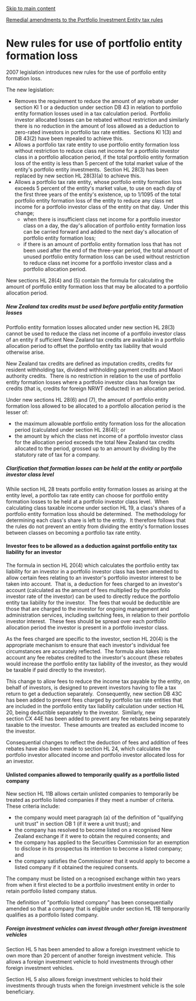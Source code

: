 [Skip to main content](#main-content-tt)

[Remedial amendments to the Portfolio Investment Entity tax rules](/new-legislation/act-articles/2007-19/remedial-amendments "Remedial amendments to the Portfolio Investment Entity tax rules")

New rules for use of portfolio entity formation loss
====================================================

2007 legislation introduces new rules for the use of portfolio entity formation loss.

The new legislation:

*   Removes the requirement to reduce the amount of any rebate under section KI 1 or a deduction under section DB 43 in relation to portfolio entity formation losses used in a tax calculation period.  Portfolio investor allocated losses can be rebated without restriction and similarly there is no reduction in the amount of loss allowed as a deduction to zero-rated investors in portfolio tax rate entities.  Sections KI 1(3) and DB 43(2) have been repealed to achieve this.
*   Allows a portfolio tax rate entity to use portfolio entity formation loss without restriction to reduce class net income for a portfolio investor class in a portfolio allocation period, if the total portfolio entity formation loss of the entity is less than 5 percent of the total market value of the entity's portfolio entity investments.  Section HL 28(3) has been replaced by new section HL 28(3)(a) to achieve this.
*   Allows a portfolio tax rate entity, whose portfolio entity formation loss exceeds 5 percent of the entity's market value, to use on each day of the first three years of the entity's existence, up to 1/1095 of the total portfolio entity formation loss of the entity to reduce any class net income for a portfolio investor class of the entity on that day.  Under this change;
    *   when there is insufficient class net income for a portfolio investor class on a day, the day's allocation of portfolio entity formation loss can be carried forward and added to the next day's allocation of portfolio entity formation loss;
    *   if there is an amount of portfolio entity formation loss that has not been used after the end of the three-year period, the total amount of unused portfolio entity formation loss can be used without restriction to reduce class net income for a portfolio investor class and a portfolio allocation period.

New sections HL 28(4) and (5) contain the formula for calculating the amount of portfolio entity formation loss that may be allocated to a portfolio allocation period.

##### **New Zealand tax credits must be used before portfolio entity formation losses**

Portfolio entity formation losses allocated under new section HL 28(3) cannot be used to reduce the class net income of a portfolio investor class of an entity if sufficient New Zealand tax credits are available in a portfolio allocation period to offset the portfolio entity tax liability that would otherwise arise.

New Zealand tax credits are defined as imputation credits, credits for resident withholding tax, dividend withholding payment credits and Maori authority credits.  There is no restriction in relation to the use of portfolio entity formation losses where a portfolio investor class has foreign tax credits (that is, credits for foreign NRWT deducted) in an allocation period.

Under new sections HL 28(6) and (7), the amount of portfolio entity formation loss allowed to be allocated to a portfolio allocation period is the lesser of:

*   the maximum allowable portfolio entity formation loss for the allocation period (calculated under section HL 28(4)); or
*   the amount by which the class net income of a portfolio investor class for the allocation period exceeds the total New Zealand tax credits allocated to the period, grossed up to an amount by dividing by the statutory rate of tax for a company.

##### **Clarification that formation losses can be held at the entity or portfolio investor class level**

While section HL 28 treats portfolio entity formation losses as arising at the entity level, a portfolio tax rate entity can choose for portfolio entity formation losses to be held at a portfolio investor class level.  When calculating class taxable income under section HL 19, a class's shares of a portfolio entity formation loss should be determined.  The methodology for determining each class's share is left to the entity.  It therefore follows that the rules do not prevent an entity from dividing the entity's formation losses between classes on becoming a portfolio tax rate entity.

#### Investor fees to be allowed as a deduction against portfolio entity tax liability for an investor

The formula in section HL 20(4) which calculates the portfolio entity tax liability for an investor in a portfolio investor class has been amended to allow certain fees relating to an investor's portfolio investor interest to be taken into account.  That is, a deduction for fees charged to an investor's account (calculated as the amount of fees multiplied by the portfolio investor rate of the investor) can be used to directly reduce the portfolio entity tax liability for the investor.  The fees that would be deductible are those that are charged to the investor for ongoing management and administration services, including switching fees, in relation to their portfolio investor interest.  These fees should be spread over each portfolio allocation period the investor is present in a portfolio investor class.

As the fees charged are specific to the investor, section HL 20(4) is the appropriate mechanism to ensure that each investor's individual fee circumstances are accurately reflected.  The formula also takes into account any fee rebates credited to the investor's account (these rebates would increase the portfolio entity tax liability of the investor, as they would be taxable if paid directly to the investor).

This change to allow fees to reduce the income tax payable by the entity, on behalf of investors, is designed to prevent investors having to file a tax return to get a deduction separately.  Consequently, new section DB 43C has been added to prevent fees charged by portfolio tax rate entities that are included in the portfolio entity tax liability calculation under section HL 20, being deductible separately to the investor.  Similarly, new section CX 44E has been added to prevent any fee rebates being separately taxable to the investor.  These amounts are treated as excluded income to the investor.

Consequential changes to reflect the deduction of fees and addition of fees rebates have also been made to section HL 24, which calculates the portfolio investor allocated income and portfolio investor allocated loss for an investor.

#### Unlisted companies allowed to temporarily qualify as a portfolio listed company

New section HL 11B allows certain unlisted companies to temporarily be treated as portfolio listed companies if they meet a number of criteria.  These criteria include:

*   the company would meet paragraph (a) of the definition of "qualifying unit trust" in section OB 1 (if it were a unit trust); and
*   the company has resolved to become listed on a recognised New Zealand exchange if it were to obtain the required consents; and
*   the company has applied to the Securities Commission for an exemption to disclose in its prospectus its intention to become a listed company; and
*   the company satisfies the Commissioner that it would apply to become a listed company if it obtained the required consents.

The company must be listed on a recognised exchange within two years from when it first elected to be a portfolio investment entity in order to retain portfolio listed company status.

The definition of "portfolio listed company" has been consequentially amended so that a company that is eligible under section HL 11B temporarily qualifies as a portfolio listed company. 

##### Foreign investment vehicles can invest through other foreign investment vehicles

Section HL 5 has been amended to allow a foreign investment vehicle to own more than 20 percent of another foreign investment vehicle.  This allows a foreign investment vehicle to hold investments through other foreign investment vehicles.

Section HL 5 also allows foreign investment vehicles to hold their investments through trusts when the foreign investment vehicle is the sole beneficiary.